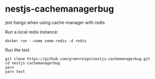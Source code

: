 # nestjs-cachemanagerbug
jest hangs when using cache-manager with redis

Run a local redis instance:
```
docker run --name some-redis -d redis
```
Run the test
```
git clone https://github.com/greenreign/nestjs-cachemanagerbug.git
cd nestjs-cachemanagerbug
yarn
yarn test
```
